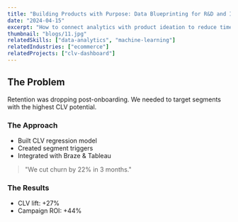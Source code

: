 ```yaml
---
title: "Building Products with Purpose: Data Blueprinting for R&D and Innovation Pipelines"
date: "2024-04-15"
excerpt: "How to connect analytics with product ideation to reduce time-to-market and risk."
thumbnail: "blogs/11.jpg"
relatedSkills: ["data-analytics", "machine-learning"]
relatedIndustries: ["ecommerce"]
relatedProjects: ["clv-dashboard"]
---
```


## The Problem

Retention was dropping post-onboarding. We needed to target segments with the highest CLV potential.

### The Approach

- Built CLV regression model  
- Created segment triggers  
- Integrated with Braze & Tableau

> "We cut churn by 22% in 3 months."

### The Results

- CLV lift: +27%  
- Campaign ROI: +44%
